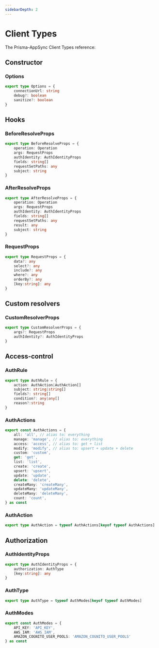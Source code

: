 ```yaml
---
sidebarDepth: 2
---
```


# Client Types

The Prisma-AppSync Client Types reference:

## Constructor

### Options

```typescript
export type Options = {
    connectionUrl: string
    debug?: boolean
    sanitize?: boolean
}
```

## Hooks

### BeforeResolveProps

```typescript
export type BeforeResolveProps = {
    operation: Operation
    args: RequestProps
    authIdentity: AuthIdentityProps
    fields: string[]
    requestSetPaths: any
    subject: string
}
```

### AfterResolveProps

```typescript
export type AfterResolveProps = {
    operation: Operation
    args: RequestProps
    authIdentity: AuthIdentityProps
    fields: string[]
    requestSetPaths: any
    result: any
    subject: string
}
```

### RequestProps

```typescript
export type RequestProps = {
    data?: any
    select?: any
    include?: any
    where?: any
    orderBy?: any
    [key:string]: any
}
```

## Custom resolvers

### CustomResolverProps

```typescript
export type CustomResolverProps = {
    args?: RequestProps
    authIdentity?: AuthIdentityProps
}
```

## Access-control

### AuthRule

```typescript
export type AuthRule = {
    action: AuthAction|AuthAction[]
    subject: string|string[]
    fields?: string[]
    condition?: any|any[]
    reason?:string
}
```

### AuthActions

```typescript
export const AuthActions = {
    all: 'all', // alias to: everything
    manage: 'manage', // alias to: everything
    access: 'access', // alias to: get + list
    modify: 'modify', // alias to: upsert + update + delete
    custom: 'custom',
    get: 'get',
    list: 'list',
    create: 'create',
    upsert: 'upsert',
    update: 'update',
    delete: 'delete',
    createMany: 'createMany',
    updateMany: 'updateMany',
    deleteMany: 'deleteMany',
    count: 'count',
} as const
```

### AuthAction

```typescript
export type AuthAction = typeof AuthActions[keyof typeof AuthActions]
```

## Authorization

### AuthIdentityProps

```typescript
export type AuthIdentityProps = {
    authorization: AuthType
    [key:string]: any
}
```

### AuthType

```typescript
export type AuthType = typeof AuthModes[keyof typeof AuthModes]
```

### AuthModes

```typescript
export const AuthModes = {
    API_KEY: 'API_KEY',
    AWS_IAM: 'AWS_IAM',
    AMAZON_COGNITO_USER_POOLS: 'AMAZON_COGNITO_USER_POOLS'
} as const
```
